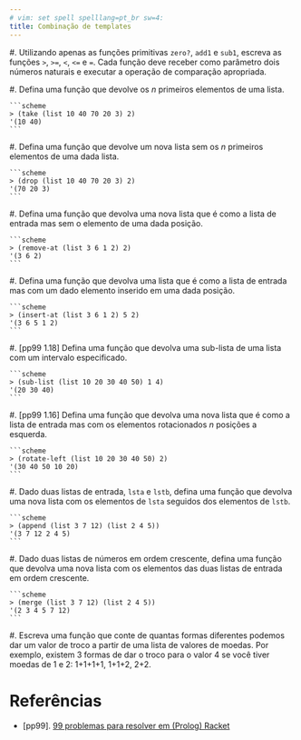 ```yaml
---
# vim: set spell spelllang=pt_br sw=4:
title: Combinação de templates
---
```


#.  Utilizando apenas as funções primitivas `zero?`, `add1` e `sub1`, escreva
    as funções `>`, `>=`, `<`, `<=` e `=`. Cada função deve receber como
    parâmetro dois números naturais e executar a operação de comparação
    apropriada.

#.  Defina uma função que devolve os $n$ primeiros elementos de uma lista.

    ```scheme
    > (take (list 10 40 70 20 3) 2)
    '(10 40)
    ```

#.  Defina uma função que devolve um nova lista sem os $n$ primeiros elementos
    de uma dada lista.

    ```scheme
    > (drop (list 10 40 70 20 3) 2)
    '(70 20 3)
    ```

#.  Defina uma função que devolva uma nova lista que é como a lista de entrada
    mas sem o elemento de uma dada posição.

    ```scheme
    > (remove-at (list 3 6 1 2) 2)
    '(3 6 2)
    ```

#.  Defina uma função que devolva uma lista que é como a lista de entrada mas
    com um dado elemento inserido em uma dada posição.

    ```scheme
    > (insert-at (list 3 6 1 2) 5 2)
    '(3 6 5 1 2)
    ```

#.  [pp99 1.18] Defina uma função que devolva uma sub-lista de uma lista com um
    intervalo especificado.

    ```scheme
    > (sub-list (list 10 20 30 40 50) 1 4)
    '(20 30 40)
    ```

#.  [pp99 1.16] Defina uma função que devolva uma nova lista que é como a lista
    de entrada mas com os elementos rotacionados $n$ posições a esquerda.

    ```scheme
    > (rotate-left (list 10 20 30 40 50) 2)
    '(30 40 50 10 20)
    ```

#.  Dado duas listas de entrada, `lsta` e `lstb`, defina uma função que devolva
    uma nova lista com os elementos de `lsta` seguidos dos elementos de `lstb`.

    ```scheme
    > (append (list 3 7 12) (list 2 4 5))
    '(3 7 12 2 4 5)
    ```

#.  Dado duas listas de números em ordem crescente, defina uma função que
    devolva uma nova lista com os elementos das duas listas de entrada em ordem
    crescente.

    ```scheme
    > (merge (list 3 7 12) (list 2 4 5))
    '(2 3 4 5 7 12)
    ```

#.  Escreva uma função que conte de quantas formas diferentes podemos dar um
    valor de troco a partir de uma lista de valores de moedas. Por exemplo,
    existem 3 formas de dar o troco para o valor 4 se você tiver moedas de
    1 e 2: 1+1+1+1, 1+1+2, 2+2.


# Referências

-   [pp99]. [99 problemas para resolver em (Prolog) Racket](https://sites.google.com/site/prologsite/prolog-problems)
